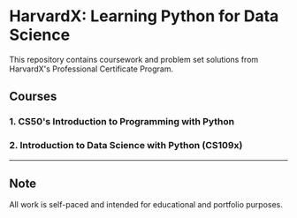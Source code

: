 # HarvardX: Learning Python for Data Science

This repository contains coursework and problem set solutions from HarvardX's Professional Certificate Program.

## Courses

### 1. CS50's Introduction to Programming with Python

### 2. Introduction to Data Science with Python (CS109x)


---

## Note
All work is self-paced and intended for educational and portfolio purposes.
